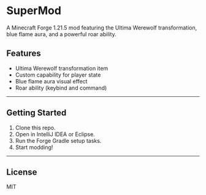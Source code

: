 # SuperMod

A Minecraft Forge 1.21.5 mod featuring the Ultima Werewolf transformation, blue flame aura, and a powerful roar ability.

## Features

- Ultima Werewolf transformation item
- Custom capability for player state
- Blue flame aura visual effect
- Roar ability (keybind and command)

---

## Getting Started

1. Clone this repo.
2. Open in IntelliJ IDEA or Eclipse.
3. Run the Forge Gradle setup tasks.
4. Start modding!

---

## License

MIT

